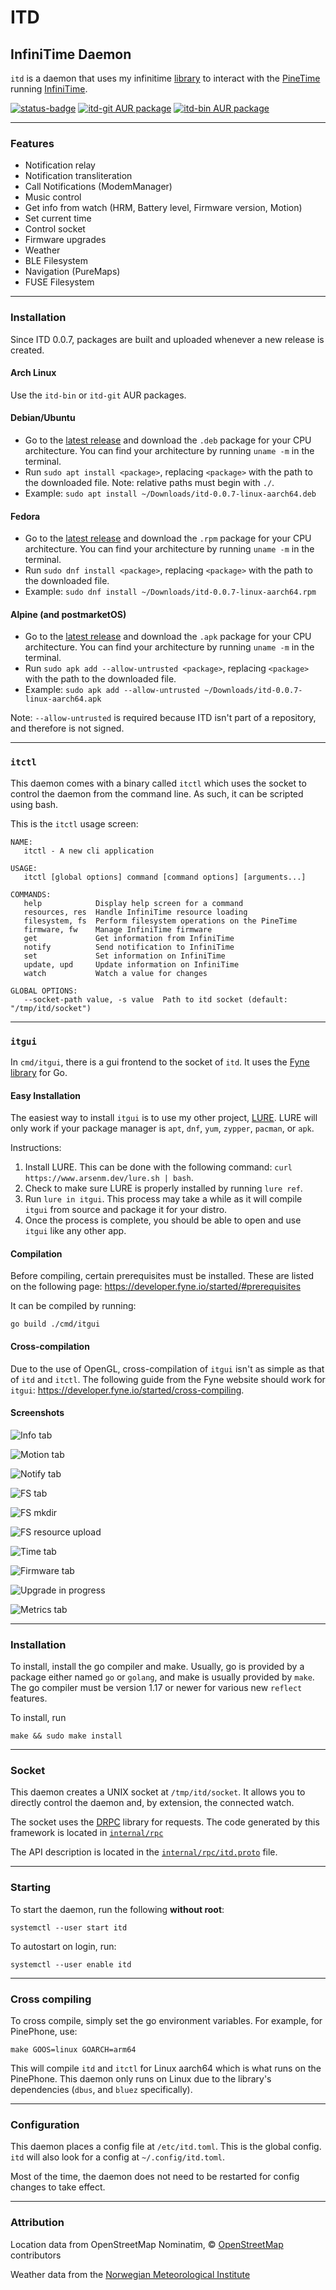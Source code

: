 # ITD
## InfiniTime Daemon

`itd` is a daemon that uses my infinitime [library](https://go.elara.ws/infinitime) to interact with the [PineTime](https://www.pine64.org/pinetime/) running [InfiniTime](https://infinitime.io).

[![status-badge](https://ci.elara.ws/api/badges/Elara6331/itd/status.svg)](https://ci.elara.ws/Elara6331/itd)
[![itd-git AUR package](https://img.shields.io/aur/version/itd-git?label=itd-git&logo=archlinux)](https://aur.archlinux.org/packages/itd-git/)
[![itd-bin AUR package](https://img.shields.io/aur/version/itd-bin?label=itd-bin&logo=archlinux)](https://aur.archlinux.org/packages/itd-bin/)

---

### Features

- Notification relay
- Notification transliteration
- Call Notifications (ModemManager)
- Music control
- Get info from watch (HRM, Battery level, Firmware version, Motion)
- Set current time
- Control socket
- Firmware upgrades
- Weather
- BLE Filesystem
- Navigation (PureMaps)
- FUSE Filesystem

---

### Installation

Since ITD 0.0.7, packages are built and uploaded whenever a new release is created.

#### Arch Linux

Use the `itd-bin` or `itd-git` AUR packages.

#### Debian/Ubuntu

- Go to the [latest release](https://gitea.arsenm.dev/Arsen6331/itd/releases/latest) and download the `.deb` package for your CPU architecture. You can find your architecture by running `uname -m` in the terminal.
- Run `sudo apt install <package>`, replacing `<package>` with the path to the downloaded file. Note: relative paths must begin with `./`.
- Example: `sudo apt install ~/Downloads/itd-0.0.7-linux-aarch64.deb`

#### Fedora

- Go to the [latest release](https://gitea.arsenm.dev/Arsen6331/itd/releases/latest) and download the `.rpm` package for your CPU architecture. You can find your architecture by running `uname -m` in the terminal.
- Run `sudo dnf install <package>`, replacing `<package>` with the path to the downloaded file.
- Example: `sudo dnf install ~/Downloads/itd-0.0.7-linux-aarch64.rpm`

#### Alpine (and postmarketOS)

- Go to the [latest release](https://gitea.arsenm.dev/Arsen6331/itd/releases/latest) and download the `.apk` package for your CPU architecture. You can find your architecture by running `uname -m` in the terminal.
- Run `sudo apk add --allow-untrusted <package>`, replacing `<package>` with the path to the downloaded file.
- Example: `sudo apk add --allow-untrusted ~/Downloads/itd-0.0.7-linux-aarch64.apk`

Note: `--allow-untrusted` is required because ITD isn't part of a repository, and therefore is not signed.

---

### `itctl`

This daemon comes with a binary called `itctl` which uses the socket to control the daemon from the command line. As such, it can be scripted using bash.

This is the `itctl` usage screen:
```
NAME:
   itctl - A new cli application

USAGE:
   itctl [global options] command [command options] [arguments...]

COMMANDS:
   help            Display help screen for a command
   resources, res  Handle InfiniTime resource loading
   filesystem, fs  Perform filesystem operations on the PineTime
   firmware, fw    Manage InfiniTime firmware
   get             Get information from InfiniTime
   notify          Send notification to InfiniTime
   set             Set information on InfiniTime
   update, upd     Update information on InfiniTime
   watch           Watch a value for changes

GLOBAL OPTIONS:
   --socket-path value, -s value  Path to itd socket (default: "/tmp/itd/socket")
```

---

### `itgui`

In `cmd/itgui`, there is a gui frontend to the socket of `itd`. It uses the [Fyne library](https://fyne.io/) for Go.

#### Easy Installation

The easiest way to install `itgui` is to use my other project, [LURE](https://gitea.arsenm.dev/Arsen6331/lure). LURE will only work if your package manager is `apt`, `dnf`, `yum`, `zypper`, `pacman`, or `apk`.

Instructions:

1. Install LURE. This can be done with the following command: `curl https://www.arsenm.dev/lure.sh | bash`.
2. Check to make sure LURE is properly installed by running `lure ref`.
3. Run `lure in itgui`. This process may take a while as it will compile `itgui` from source and package it for your distro.
4. Once the process is complete, you should be able to open and use `itgui` like any other app.

#### Compilation

Before compiling, certain prerequisites must be installed. These are listed on the following page: https://developer.fyne.io/started/#prerequisites

It can be compiled by running:

```shell
go build ./cmd/itgui
```

#### Cross-compilation

Due to the use of OpenGL, cross-compilation of `itgui` isn't as simple as that of `itd` and `itctl`. The following guide from the Fyne website should work for `itgui`: https://developer.fyne.io/started/cross-compiling.

#### Screenshots

![Info tab](cmd/itgui/screenshots/info.png)

![Motion tab](cmd/itgui/screenshots/motion.png)

![Notify tab](cmd/itgui/screenshots/notify.png)

![FS tab](cmd/itgui/screenshots/fs.png)

![FS mkdir](cmd/itgui/screenshots/mkdir.png)

![FS resource upload](cmd/itgui/screenshots/resources.png)

![Time tab](cmd/itgui/screenshots/time.png)

![Firmware tab](cmd/itgui/screenshots/firmware.png)

![Upgrade in progress](cmd/itgui/screenshots/progress.png)

![Metrics tab](cmd/itgui/screenshots/metrics.png)

---

### Installation

To install, install the go compiler and make. Usually, go is provided by a package either named `go` or `golang`, and make is usually provided by `make`. The go compiler must be version 1.17 or newer for various new `reflect` features.

To install, run
```shell
make && sudo make install
```

---

### Socket

This daemon creates a UNIX socket at `/tmp/itd/socket`. It allows you to directly control the daemon and, by extension, the connected watch.

The socket uses the [DRPC](https://github.com/storj/drpc) library for requests. The code generated by this framework is located in [`internal/rpc`](internal/rpc)

The API description is located in the [`internal/rpc/itd.proto`](internal/rpc/itd.proto) file.

---

### Starting

To start the daemon, run the following **without root**:

```shell
systemctl --user start itd
```

To autostart on login, run:
```shell
systemctl --user enable itd
```

---

### Cross compiling

To cross compile, simply set the go environment variables. For example, for PinePhone, use:

```shell
make GOOS=linux GOARCH=arm64
```

This will compile `itd` and `itctl` for Linux aarch64 which is what runs on the PinePhone. This daemon only runs on Linux due to the library's dependencies (`dbus`, and `bluez` specifically).

---

### Configuration

This daemon places a config file at `/etc/itd.toml`. This is the global config. `itd` will also look for a config at `~/.config/itd.toml`.

Most of the time, the daemon does not need to be restarted for config changes to take effect.

---

### Attribution

Location data from OpenStreetMap Nominatim, &copy; [OpenStreetMap](https://www.openstreetmap.org/copyright) contributors

Weather data from the [Norwegian Meteorological Institute](https://www.met.no/en)
